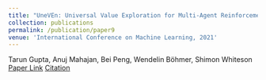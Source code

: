 ```yaml
---
title: "UneVEn: Universal Value Exploration for Multi-Agent Reinforcement Learning"
collection: publications
permalink: /publication/paper9
venue: 'International Conference on Machine Learning, 2021'
---
```

Tarun Gupta, Anuj Mahajan, Bei Peng, Wendelin Böhmer, Shimon Whiteson\
[Paper Link](http://anuj-mahajan.github.io/files/uneven.pdf)    [Citation](/bibtex/paper9.html)

